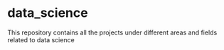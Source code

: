 # data_science
This repository contains all the projects under different areas and fields related to data science
